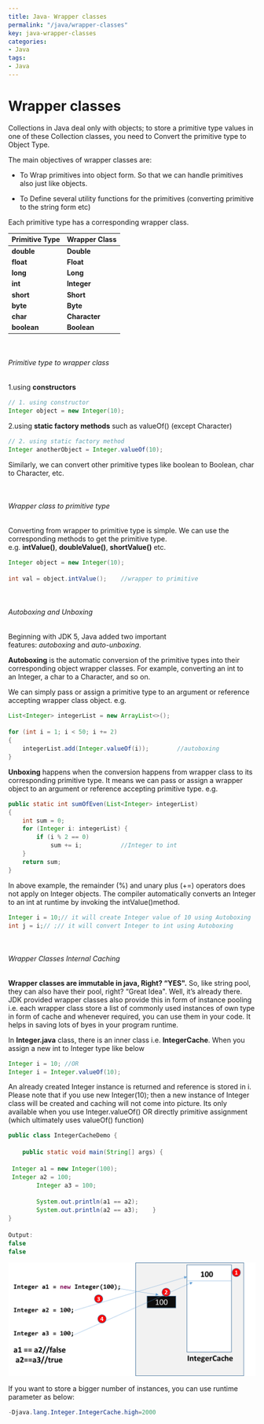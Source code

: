 ```yaml
---
title: Java- Wrapper classes
permalink: "/java/wrapper-classes"
key: java-wrapper-classes
categories:
- Java
tags:
- Java
---
```


Wrapper classes
==================

Collections in Java deal only with objects; to store a primitive type values in
one of these Collection classes, you need to Convert the primitive type to
Object Type.

The main objectives of wrapper classes are:

-   To Wrap primitives into object form. So that we can handle primitives also
    just like objects.

-   To Define several utility functions for the primitives (converting primitive
    to the string form etc)

Each primitive type has a corresponding wrapper class.

| **Primitive Type** | **Wrapper Class** |
|--------------------|-------------------|
| **double**         | **Double**        |
| **float**          | **Float**         |
| **long**           | **Long**          |
| **int**            | **Integer**       |
| **short**          | **Short**         |
| **byte**           | **Byte**          |
| **char**           | **Character**     |
| **boolean**        | **Boolean**       |

<br>

###### Primitive type to wrapper class

1.using **constructors**
```java
// 1. using constructor
Integer object = new Integer(10);
```


2.using **static factory methods** such as valueOf() (except Character)
```java
// 2. using static factory method
Integer anotherObject = Integer.valueOf(10);
```


Similarly, we can convert other primitive types like boolean to Boolean, char to
Character, etc.

<br>

###### Wrapper class to primitive type

Converting from wrapper to primitive type is simple. We can use the
corresponding methods to get the primitive type.
e.g. **intValue()**, **doubleValue()**, **shortValue()** etc.
```java
Integer object = new Integer(10);
 
int val = object.intValue();    //wrapper to primitive
```

<br>

###### Autoboxing and Unboxing

Beginning with JDK 5, Java added two important
features: *autoboxing* and *auto-unboxing*.

**Autoboxing** is the automatic conversion of the primitive types into their
corresponding object wrapper classes. For example, converting an int to
an Integer, a char to a Character, and so on.

We can simply pass or assign a primitive type to an argument or reference
accepting wrapper class object. e.g.
```java
List<Integer> integerList = new ArrayList<>();
 
for (int i = 1; i < 50; i += 2)
{
    integerList.add(Integer.valueOf(i));        //autoboxing
}
```


**Unboxing** happens when the conversion happens from wrapper class to its
corresponding primitive type. It means we can pass or assign a wrapper object to
an argument or reference accepting primitive type. e.g.
```java
public static int sumOfEven(List<Integer> integerList)
{
    int sum = 0;
    for (Integer i: integerList) {
        if (i % 2 == 0)
            sum += i;           //Integer to int
    }
    return sum;
}
```

In above example, the remainder (%) and unary plus (+=) operators does not apply
on Integer objects. The compiler automatically converts an Integer to an int at
runtime by invoking the intValue()method.
```java
Integer i = 10;// it will create Integer value of 10 using Autoboxing
int j = i;// ;// it will convert Integer to int using Autoboxing
```

<br>


###### Wrapper Classes Internal Caching

**Wrapper classes are immutable in java, Right? “YES".** So, like string pool,
they can also have their pool, right? “Great Idea". Well, it’s already there.
JDK provided wrapper classes also provide this in form of instance pooling i.e.
each wrapper class store a list of commonly used instances of own type in form
of cache and whenever required, you can use them in your code. It helps in
saving lots of byes in your program runtime.

In **Integer.java** class, there is an inner class i.e. **IntegerCache**. When
you assign a new int to Integer type like below
```java
Integer i = 10; //OR
Integer i = Integer.valueOf(10);
```


An already created Integer instance is returned and reference is stored in i.
Please note that if you use new Integer(10); then a new instance of Integer
class will be created and caching will not come into picture. Its only available
when you use Integer.valueOf() OR directly primitive assignment (which
ultimately uses valueOf() function)
```java
public class IntegerCacheDemo {
 
    public static void main(String[] args) {
 
 Integer a1 = new Integer(100);
 Integer a2 = 100;
        Integer a3 = 100;
 
        System.out.println(a1 == a2);
        System.out.println(a2 == a3);    }
}
 
Output: 
false
false
```


![](media/a092c713c1a301c1cbfbbbb15dbe1707.png)

If you want to store a bigger number of instances, you can use runtime parameter
as below:
```java
-Djava.lang.Integer.IntegerCache.high=2000
```

